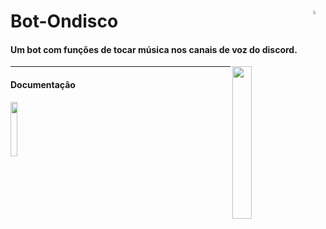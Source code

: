 # Bot-Ondisco<a href="https://github.com/marcio1002/bot-Ondisco"><img src="https://simpleicons.org/icons/github.svg" width="4%"  align="right"/></a>


#### Um bot com funções de tocar música nos canais de voz do discord.

<img src="https://cdn.discordapp.com/avatars/617522102895116358/93a4b52d2cffaa844f40631abfcfe456.webp?size=1024" width="25%" align="right" />

***
#### Documentação
<a href="https://discord.js.org/#/"><img src="https://discord.js.org/static/logo.svg" width="15%" /></a>
